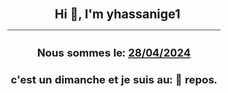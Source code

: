 <h1 align='center'>Hi 👋, I'm yhassanige1</h1>
<div align='center'>

|<h2 align='center'>Nous sommes le: <u>28/04/2024</u></h2><h2 align='center'>c'est un dimanche et je suis au: 🌴 repos.</h2>|
|---
</div>